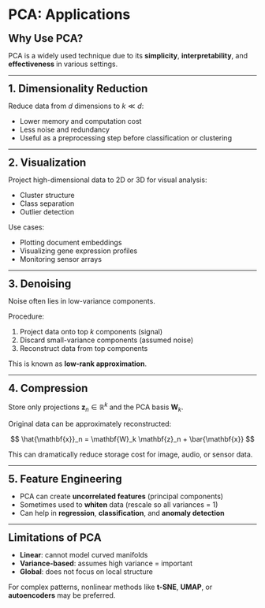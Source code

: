 # PCA: Applications

**<span style="font-size:1.5em;">Why Use PCA?</span>**

PCA is a widely used technique due to its **simplicity**, **interpretability**, and **effectiveness** in various settings.

---

**<span style="font-size:1.5em;">1. Dimensionality Reduction</span>**

Reduce data from $d$ dimensions to $k \ll d$:

- Lower memory and computation cost
- Less noise and redundancy
- Useful as a preprocessing step before classification or clustering

---

**<span style="font-size:1.5em;">2. Visualization</span>**

Project high-dimensional data to 2D or 3D for visual analysis:

- Cluster structure
- Class separation
- Outlier detection

Use cases:

- Plotting document embeddings
- Visualizing gene expression profiles
- Monitoring sensor arrays

---

**<span style="font-size:1.5em;">3. Denoising</span>**

Noise often lies in low-variance components.

Procedure:

1. Project data onto top $k$ components (signal)
2. Discard small-variance components (assumed noise)
3. Reconstruct data from top components

This is known as **low-rank approximation**.

---

**<span style="font-size:1.5em;">4. Compression</span>**

Store only projections $\mathbf{z}_n \in \mathbb{R}^k$ and the PCA basis $\mathbf{W}_k$.

Original data can be approximately reconstructed:

$$
\hat{\mathbf{x}}_n = \mathbf{W}_k \mathbf{z}_n + \bar{\mathbf{x}}
$$

This can dramatically reduce storage cost for image, audio, or sensor data.

---

**<span style="font-size:1.5em;">5. Feature Engineering</span>**

- PCA can create **uncorrelated features** (principal components)
- Sometimes used to **whiten** data (rescale so all variances = 1)
- Can help in **regression**, **classification**, and **anomaly detection**

---

**<span style="font-size:1.5em;">Limitations of PCA</span>**

- **Linear**: cannot model curved manifolds
- **Variance-based**: assumes high variance = important
- **Global**: does not focus on local structure

For complex patterns, nonlinear methods like **t-SNE**, **UMAP**, or **autoencoders** may be preferred.

